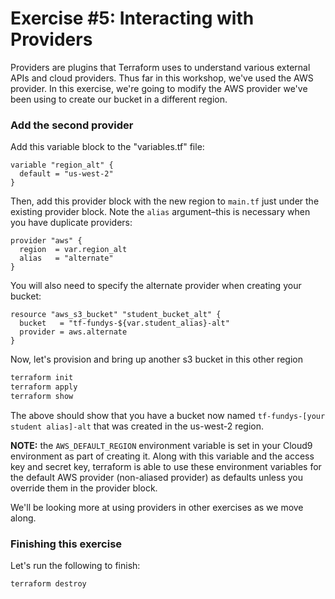 # Exercise #5: Interacting with Providers

Providers are plugins that Terraform uses to understand various external APIs and cloud providers.  Thus far in this
workshop, we've used the AWS provider. In this exercise, we're going to modify the AWS provider we've been
using to create our bucket in a different region.

### Add the second provider

Add this variable block to the "variables.tf" file:

```hcl
variable "region_alt" {
  default = "us-west-2"
}
```

Then, add this provider block with the new region to `main.tf` just under the existing provider block. Note the `alias` argument–this is necessary when you have duplicate providers:

```hcl
provider "aws" {
  region  = var.region_alt
  alias   = "alternate"
}
```

You will also need to specify the alternate provider when creating your bucket:

```hcl
resource "aws_s3_bucket" "student_bucket_alt" {
  bucket   = "tf-fundys-${var.student_alias}-alt"
  provider = aws.alternate
}
```

Now, let's provision and bring up another s3 bucket in this other region

```bash
terraform init
terraform apply
terraform show
```
The above should show that you have a bucket now named `tf-fundys-[your student alias]-alt` that was created in the
us-west-2 region.

**NOTE:** the `AWS_DEFAULT_REGION` environment variable is set in your Cloud9 environment as part of creating it.
Along with this variable and the access key and secret key, terraform is able to use these environment variables for the default AWS
provider (non-aliased provider) as defaults unless you override them in the provider block.

We'll be looking more at using providers in other exercises as we move along.

### Finishing this exercise

Let's run the following to finish:

```
terraform destroy
```
